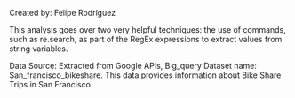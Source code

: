 Created by: Felipe Rodríguez

This analysis goes over two very helpful techniques: the use of commands, such as re.search, as part of the RegEx expressions to extract values from string variables.

Data Source: Extracted from Google APIs, Big_query Dataset name: San_francisco_bikeshare. This data provides information about Bike Share Trips in San Francisco.
